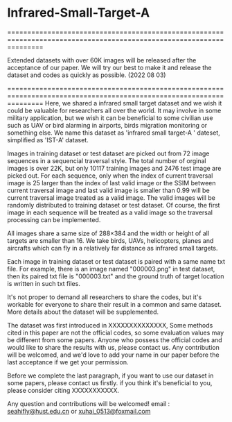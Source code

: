 # Infrared-Small-Target-A
=====================================================================================================================

Extended datasets with over 60K images will be released after the acceptance of our paper. 
We will try our best to make it and release the dataset and codes as quickly as possible.
(2022 08 03)

=====================================================================================================================
Here, we shared a infrared small target dataset and we wish it could be valuable for researchers all over the world.
It may involve in some military application, but we wish it can be beneficial to some civilian use such as UAV or bird alarming in airports, birds migration monitoring or something else. We name this dataset as 'infrared small target-A ' dateset, simplified as 'IST-A' dataset.

Images in training dataset or test dataset are picked out from 72 image sequences in a sequencial traversal style. The total number of orginal images is over 22K, but only 10117 training images and 2476 test image are picked out. For each sequence, only when the index of current traversal image is 25 larger than the index of last valid image or the SSIM between current traversal image and last valid image is smaller than 0.99 will be current traversal image treated as a valid image. The valid images will be randomly distributed to training dataset or test dataset. Of course, the first image in each sequence will be treated as a valid image so the traversal processing can be implemented.

All images share a same size of 288×384 and the width or height of all targets are smaller than 16. We take birds, UAVs, helicopters, planes and aircrafts which can fly in a relatively far distance as infrared small targets.

Each image in training dataset or  test dataset is paired with a same name txt file. For example, there is an image named "000003.png" in test dataset, then its paired txt file is "000003.txt" and the ground truth of target location is written in such txt files. 

It's not proper to demand all researchers to share the codes, but it's workable for everyone to share their result in a common and same dataset.
More details about the dataset will be supplemented. 

The dataset was first introduced in XXXXXXXXXXXXXX, Some methods cited in this paper are not the official codes, so some evaluation values may be different from some papers. Anyone who possess the official codes and would like to share the results with us, please contact us. Any contribution will be welcomed, and we'd love to add your name in our paper before the last acceptance if we get your permission. 

Before we complete the last paragraph, if you want to use our dataset in some papers, please contact us firstly.
if you think it's beneficial to you, please consider citing  XXXXXXXXXXX.

Any question and contributions will be welcomed!
email : seahifly@hust.edu.cn or xuhai_0513@foxmail.com
